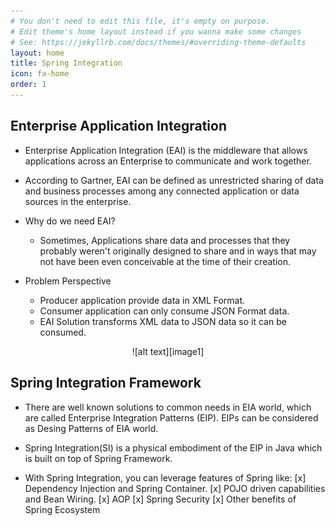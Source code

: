 ```yaml
---
# You don't need to edit this file, it's empty on purpose.
# Edit theme's home layout instead if you wanna make some changes
# See: https://jekyllrb.com/docs/themes/#overriding-theme-defaults
layout: home
title: Spring Integration
icon: fa-home
order: 1
---
```


## Enterprise Application Integration

- Enterprise Application Integration (EAI) is the middleware that allows applications across an Enterprise to communicate and work together.
- According to Gartner, EAI can be defined as unrestricted sharing of data and business processes among any connected application or data sources in the enterprise.

- Why do we need EAI?
	- Sometimes, Applications share data and processes that they probably weren't originally designed to share and in ways that may not have been even conceivable at the time of their creation.
	
- Problem Perspective
	- Producer application provide data in XML Format.
	- Consumer application can only consume JSON Format data.
	- EAI Solution transforms XML data to JSON data so it can be consumed.
	
[image1]: ./imgs/Picture1.png "Problem Perspective"
<div align="center">
![alt text][image1]
</div>

## Spring Integration Framework

- There are well known solutions to common needs in EIA world, which are called Enterprise Integration Patterns (EIP). EIPs can be considered as Desing Patterns of EIA world.

- Spring Integration(SI) is a physical embodiment of the EIP in Java which is built on top of Spring Framework.

- With Spring Integration, you can leverage features of Spring like:
	[x] Dependency Injection and Spring Container.
	[x] POJO driven capabilities and Bean Wiring.
	[x] AOP
	[x] Spring Security
	[x] Other benefits of Spring Ecosystem
	
